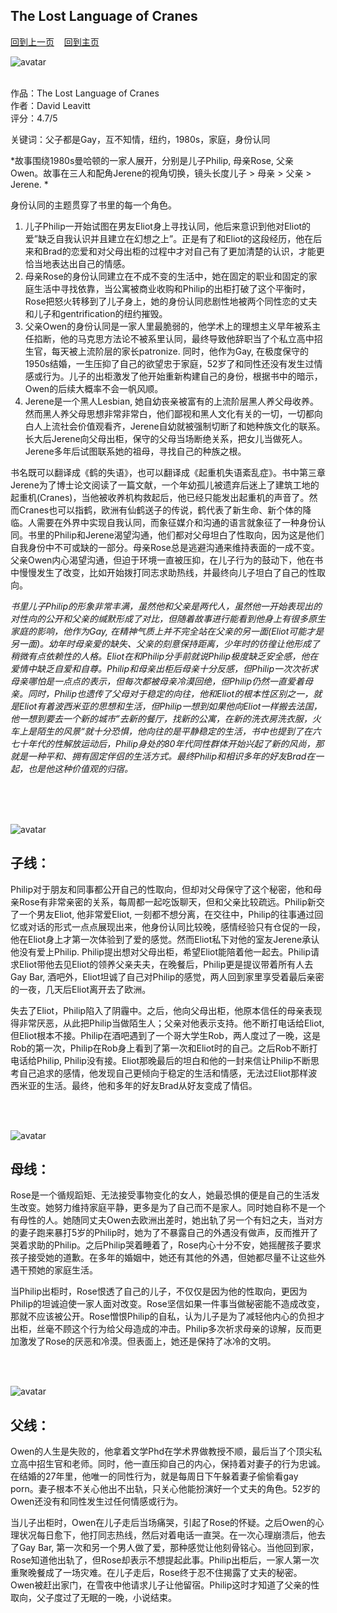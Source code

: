## The Lost Language of Cranes
[回到上一页](https://boheme130.github.io/Reviews/)  &nbsp;&nbsp;  [回到主页](https://boheme130.github.io/Fiction.git.io/)

![avatar](https://cdn.shopify.com/s/files/1/0257/3165/products/7925217_1000x.jpg?v=1508192505)
<br>
<br>

作品：The Lost Language of Cranes <br>
作者：David Leavitt <br>
评分：4.7/5 <br>

关键词：父子都是Gay，互不知情，纽约，1980s，家庭，身份认同

*故事围绕1980s曼哈顿的一家人展开，分别是儿子Philip, 母亲Rose, 父亲Owen。故事在三人和配角Jerene的视角切换，镜头长度儿子 > 母亲 > 父亲 > Jerene. *

身份认同的主题贯穿了书里的每一个角色。<br>
1. 儿子Philip一开始试图在男友Eliot身上寻找认同，他后来意识到他对Eliot的爱”缺乏自我认识并且建立在幻想之上”。正是有了和Eliot的这段经历，他在后来和Brad的恋爱和对父母出柜的过程中才对自己有了更加清楚的认识，才能更恰当地表达出自己的情感。<br>
2. 母亲Rose的身份认同建立在不成不变的生活中，她在固定的职业和固定的家庭生活中寻找依靠，当公寓被商业收购和Philip的出柜打破了这个平衡时，Rose把怒火转移到了儿子身上，她的身份认同悲剧性地被两个同性恋的丈夫和儿子和gentrification的纽约摧毁。<br>
3. 父亲Owen的身份认同是一家人里最脆弱的，他学术上的理想主义早年被系主任掐断，他的马克思方法论不被系里认同，最终导致他辞职当了个私立高中招生官，每天被上流阶层的家长patronize. 同时，他作为Gay, 在极度保守的1950s结婚，一生压抑了自己的欲望忠于家庭，52岁了和同性还没有发生过情感或行为。儿子的出柜激发了他开始重新构建自己的身份，根据书中的暗示，Owen的后续大概率不会一帆风顺。<br>
4. Jerene是一个黑人Lesbian, 她自幼丧亲被富有的上流阶层黑人养父母收养。然而黑人养父母思想非常非常白，他们鄙视和黑人文化有关的一切，一切都向白人上流社会价值观看齐，Jerene自幼就被强制切断了和她种族文化的联系。长大后Jerene向父母出柜，保守的父母当场断绝关系，把女儿当做死人。Jerene多年后试图联系她的祖母，寻找自己的种族之根。<br>

书名既可以翻译成《鹤的失语》，也可以翻译成《起重机失语紊乱症》。书中第三章Jerene为了博士论文阅读了一篇文献，一个年幼孤儿被遗弃后迷上了建筑工地的起重机(Cranes)，当他被收养机构救起后，他已经只能发出起重机的声音了。然而Cranes也可以指鹤，欧洲有仙鹤送子的传说，鹤代表了新生命、新个体的降临。人需要在外界中实现自我认同，而象征媒介和沟通的语言就象征了一种身份认同。书里的Philip和Jerene渴望沟通，他们都对父母坦白了性取向，因为这是他们自我身份中不可或缺的一部分。母亲Rose总是逃避沟通来维持表面的一成不变。父亲Owen内心渴望沟通，但迫于环境一直被压抑，在儿子行为的鼓动下，他在书中慢慢发生了改变，比如开始拨打同志求助热线，并最终向儿子坦白了自己的性取向。

*书里儿子Philip的形象非常丰满，虽然他和父亲是两代人，虽然他一开始表现出的对性向的公开和父亲的缄默形成了对比，但随着故事进行能看到他身上有很多原生家庭的影响，他作为Gay, 在精神气质上并不完全站在父亲的另一面(Eliot可能才是另一面)。幼年时母亲爱的缺失、父亲的刻意保持距离，少年时的彷徨让他形成了稍微有点依赖性的人格。Eliot在和Philip分手前就说Philip极度缺乏安全感，他在爱情中缺乏自爱和自尊。Philip和母亲出柜后母亲十分反感，但Philip一次次祈求母亲哪怕是一点点的表示，但每次都被母亲冷漠回绝，但Philip仍然一直爱着母亲。同时，Philip也遗传了父母对于稳定的向往，他和Eliot的根本性区别之一，就是Eliot有着波西米亚的思想和生活，但Philip一想到如果他向Eliot一样搬去法国，他一想到要去一个新的城市”去新的餐厅，找新的公寓，在新的洗衣房洗衣服，火车上是陌生的风景“就十分恐惧，他向往的是平静稳定的生活，书中也提到了在六七十年代的性解放运动后，Philip身处的80年代同性群体开始兴起了新的风尚，那就是一种平和、拥有固定伴侣的生活方式。最终Philip和相识多年的好友Brad在一起，也是他这种价值观的归宿。*

<br>
<br>
<br>


![avatar](https://cdn.shopify.com/s/files/1/0257/3165/products/9896353_788x.jpg?v=1510089525)

## 子线：
Philip对于朋友和同事都公开自己的性取向，但却对父母保守了这个秘密，他和母亲Rose有非常亲密的关系，每周都一起吃饭聊天，但和父亲比较疏远。Philip新交了一个男友Eliot, 他非常爱Eliot, 一刻都不想分离，在交往中，Philip的往事通过回忆或对话的形式一点点展现出来，他身份认同比较晚，感情经验只有仓促的一段，他在Eliot身上才第一次体验到了爱的感觉。然而Eliot私下对他的室友Jerene承认他没有爱上Philip. Philip提出想对父母出柜，希望Eliot能陪着他一起去。Philip请求Eliot带他去见Eliot的领养父亲夫夫，在晚餐后，Philip更是提议带着所有人去Gay Bar, 酒吧外，Eliot坦诚了自己对Philip的感觉，两人回到家里享受着最后亲密的一夜，几天后Eliot离开去了欧洲。

失去了Eliot，Philip陷入了阴霾中。之后，他向父母出柜，他原本信任的母亲表现得非常厌恶，从此把Philip当做陌生人；父亲对他表示支持。他不断打电话给Eliot, 但Eliot根本不接。Philip在酒吧遇到了一个哥大学生Rob，两人度过了一晚，这是Rob的第一次，Philip在Rob身上看到了第一次和Eliot时的自己。之后Rob不断打电话给Philip, Philip没有接。Eliot那晚最后的坦白和他的一封来信让Philip不断思考自己追求的感情，他发现自己更倾向于稳定的生活和情感，无法过Eliot那样波西米亚的生活。最终，他和多年的好友Brad从好友变成了情侣。

<br>
<br>

![avatar](https://lh3.googleusercontent.com/proxy/jyVLCmKvG7dpRV6jErdqcF-CgcXXEUGOMMQfvxxwJvBeG8EauTReXFhh69xolR-hTdMnVXx7ErP_CooHtdJIumWbz5btJeAtXFtYG8xMoclUuMjl-M3obzxzTSENC8D1hpiCUQ2GBaD3JZjR-g)

## 母线：
Rose是一个循规蹈矩、无法接受事物变化的女人，她最恐惧的便是自己的生活发生改变。她努力维持家庭平静，更多是为了自己而不是家人。同时她自称不是一个有母性的人。她随同丈夫Owen去欧洲出差时，她出轨了另一个有妇之夫，当对方的妻子跑来暴打5岁的Philip时，她为了不暴露自己的外遇没有做声，反而推开了哭着求助的Philip。之后Philip哭着睡着了，Rose内心十分不安，她摇醒孩子要求孩子接受她的道歉。在多年的婚姻中，她还有其他的外遇，但她都尽量不让这些外遇干预她的家庭生活。

当Philip出柜时，Rose恨透了自己的儿子，不仅仅是因为他的性取向，更因为Philip的坦诚迫使一家人面对改变。Rose坚信如果一件事当做秘密能不造成改变，那就不应该被公开。Rose憎恨Philip的自私，认为儿子是为了减轻他内心的负担才出柜，丝毫不顾这个行为给父母造成的冲击。Philip多次祈求母亲的谅解，反而更加激发了Rose的厌恶和冷漠。但表面上，她还是保持了冰冷的文明。

<br>
<br>

![avatar](https://4.bp.blogspot.com/-STHcFKdN83o/VGM5c4YZK2I/AAAAAAAAdC8/PSsiLfcXTKY/s1600/cranes%2B2.jpg)

## 父线：
Owen的人生是失败的，他拿着文学Phd在学术界做教授不顺，最后当了个顶尖私立高中招生官和老师。同时，他一直压抑自己的内心，保持着对妻子的行为忠诚。在结婚的27年里，他唯一的同性行为，就是每周日下午躲着妻子偷偷看gay porn。妻子根本不关心他出不出轨，只关心他能扮演好一个丈夫的角色。52岁的Owen还没有和同性发生过任何情感或行为。

当儿子出柜时，Owen在儿子走后当场痛哭，引起了Rose的怀疑。之后Owen的心理状况每日愈下，他打同志热线，然后对着电话一直哭。在一次心理崩溃后，他去了Gay Bar, 第一次和另一个男人做了爱，那种感觉让他刻骨铭心。当他回到家，Rose知道他出轨了，但Rose却表示不想提起此事。Philip出柜后，一家人第一次重聚晚餐成了一场灾难。在儿子走后，Rose终于忍不住揭露了丈夫的秘密。Owen被赶出家门，在雪夜中他请求儿子让他留宿。Philip这时才知道了父亲的性取向，父子度过了无眠的一晚，小说结束。